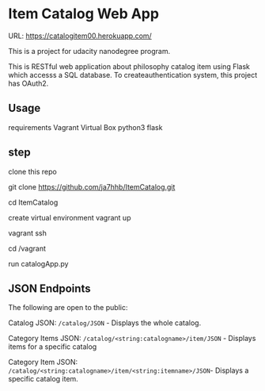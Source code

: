 # Item Catalog Web App
URL: https://catalogitem00.herokuapp.com/

This is a project for udacity nanodegree program.

This is RESTful web application about philosophy catalog item using Flask which accesss a SQL database.  To createauthentication system, this project has OAuth2.


## Usage 
requirements
Vagrant 
Virtual Box
python3
flask

## step
clone this repo

git clone https://github.com/ja7hhb/ItemCatalog.git

cd ItemCatalog

create virtual environment
vagrant up

vagrant ssh

cd /vagrant

run catalogApp.py


## JSON Endpoints
The following are open to the public:

Catalog JSON: `/catalog/JSON` - Displays the whole catalog.

Category Items JSON: `/catalog/<string:catalogname>/item/JSON` - Displays items for a specific catalog

Category Item JSON: `/catalog/<string:catalogname>/item/<string:itemname>/JSON`- Displays a specific catalog item.
